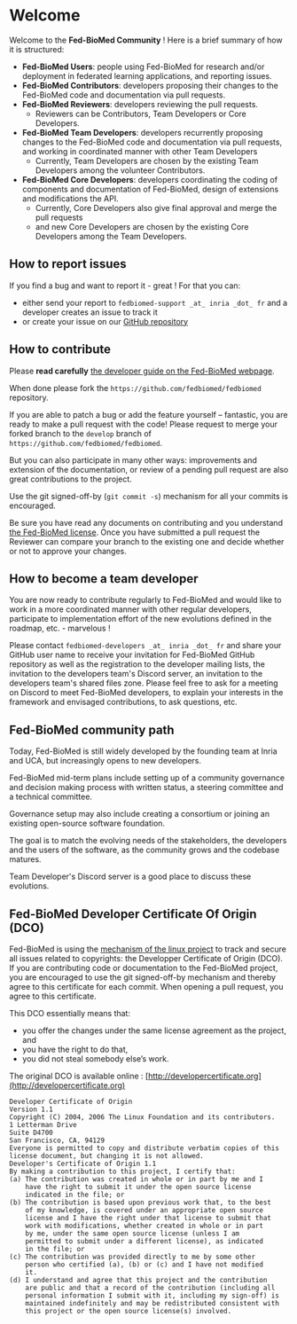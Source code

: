 # Welcome

Welcome to the **Fed-BioMed Community** ! 
Here is a brief summary of how it is structured:

- **Fed-BioMed Users**: people using Fed-BioMed for research and/or deployment in federated learning applications, and reporting issues.
- **Fed-BioMed Contributors**: developers proposing their changes to the Fed-BioMed code and documentation via pull requests.
- **Fed-BioMed Reviewers**: developers reviewing the pull requests.
    * Reviewers can be Contributors, Team Developers or Core Developers.
- **Fed-BioMed Team Developers**: developers recurrently proposing changes to the Fed-BioMed code and documentation via pull requests, and working in coordinated manner with other Team Developers
    * Currently, Team Developers are chosen by the existing Team Developers among the volunteer Contributors.
- **Fed-BioMed Core Developers**: developers coordinating the coding of components and documentation of Fed-BioMed, design of extensions and modifications the API.
    * Currently, Core Developers also give final approval and merge the pull requests
    * and new Core Developers are chosen by the existing Core Developers among the Team Developers.


## How to report issues

If you find a bug and want to report it - great ! For that you can:

- either send your report to `fedbiomed-support _at_ inria _dot_ fr` and a developer creates an issue to track it
- or create your issue on our [GitHub repository](https://github.com/fedbiomed/fedbiomed)


## How to contribute

Please **read carefully** [the developer guide on the Fed-BioMed webpage](https://fedbiomed.org/latest/developer/usage_and_tools/).

When done please fork the `https://github.com/fedbiomed/fedbiomed` repository.

If you are able to patch a bug or add the feature yourself – fantastic, you are ready to make a pull request with the code!
Please request to merge your forked branch to the `develop` branch of `https://github.com/fedbiomed/fedbiomed`.

But you can also participate in many other ways: improvements and extension of the documentation, or review of a pending pull request are also great contributions to the project.

Use the git signed-off-by (`git commit -s`) mechanism for all your commits is encouraged.

Be sure you have read any documents on contributing and you understand [the Fed-BioMed license](https://github.com/fedbiomed/fedbiomed/blob/develop/LICENSE.md). Once you have submitted a pull request the Reviewer can compare your branch to the existing one and decide whether or not to approve your changes.


## How to become a team developer

You are now ready to contribute regularly to Fed-BioMed and would like to work in a more coordinated manner with other regular developers, participate to implementation effort of the new evolutions defined in the roadmap, etc. - marvelous !

Please contact `fedbiomed-developers _at_ inria _dot_ fr` and share your GitHub user name to receive your invitation for Fed-BioMed GitHub repository as well as the registration to the developer mailing lists, the invitation to the developers team's Discord server, an invitation to the developers team's shared files zone. Please feel free to ask for a meeting on Discord to meet Fed-BioMed developers, to explain your interests in the framework and envisaged contributions, to ask questions, etc.


## Fed-BioMed community path

Today, Fed-BioMed is still widely developed by the founding team at Inria and UCA, but increasingly opens to new developers.

Fed-BioMed mid-term plans include setting up of a community governance and decision making process with written status, a steering committee and a technical committee.

Governance setup may also include creating a consortium or joining an existing open-source software foundation.

The goal is to match the evolving needs of the stakeholders, the developers and the users of the software, as the community grows and the codebase matures.

Team Developer's Discord server is a good place to discuss these evolutions.


## Fed-BioMed Developer Certificate Of Origin (DCO)

Fed-BioMed is using the [mechanism of the linux project](https://www.kernel.org/doc/html/latest/process/submitting-patches.html#sign-your-work-the-developer-s-certificate-of-origin) to track and secure all issues related to copyrights: the Developper Certificate of Origin (DCO). If you are contributing code or documentation to the Fed-BioMed project, you
are encouraged to use the git signed-off-by mechanism and thereby agree to this certificate for each commit.
When opening a pull request, you agree to this certificate.

This DCO essentially means that:

- you offer the changes under the same license agreement as the project, and
- you have the right to do that,
- you did not steal somebody else’s work.

The original DCO is available online : [http://developercertificate.org](http://developercertificate.org)

```
Developer Certificate of Origin
Version 1.1
Copyright (C) 2004, 2006 The Linux Foundation and its contributors.
1 Letterman Drive
Suite D4700
San Francisco, CA, 94129
Everyone is permitted to copy and distribute verbatim copies of this
license document, but changing it is not allowed.
Developer's Certificate of Origin 1.1
By making a contribution to this project, I certify that:
(a) The contribution was created in whole or in part by me and I
    have the right to submit it under the open source license
    indicated in the file; or
(b) The contribution is based upon previous work that, to the best
    of my knowledge, is covered under an appropriate open source
    license and I have the right under that license to submit that
    work with modifications, whether created in whole or in part
    by me, under the same open source license (unless I am
    permitted to submit under a different license), as indicated
    in the file; or
(c) The contribution was provided directly to me by some other
    person who certified (a), (b) or (c) and I have not modified
    it.
(d) I understand and agree that this project and the contribution
    are public and that a record of the contribution (including all
    personal information I submit with it, including my sign-off) is
    maintained indefinitely and may be redistributed consistent with
    this project or the open source license(s) involved.
```
